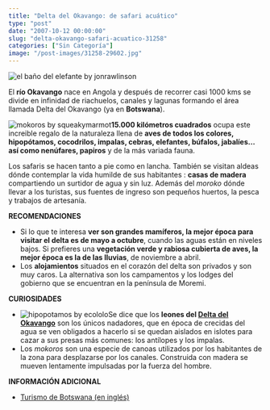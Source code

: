 ```yaml
---
title: "Delta del Okavango: de safari acuático"
type: "post"
date: "2007-10-12 00:00:00"
slug: "delta-okavango-safari-acuatico-31258"
categories: ["Sin Categoría"]
image: "/post-images/31258-29602.jpg"
---
```


![el baño del elefante by jonrawlinson](/post-images/31258-29602.jpg "el baño del elefante by jonrawlinson")

El **río Okavango** nace en Angola y después de recorrer casi 1000 kms se divide en infinidad de riachuelos, canales y lagunas formando el área llamada Delta del Okavango (ya en **Botswana**).

![mokoros by squeakymarmot](/post-images/31258-29604.jpg "mokoros by squeakymarmot")**15.000 kilómetros cuadrados** ocupa este increible regalo de la naturaleza llena de **aves de todos los colores, hipopótamos, cocodrilos, impalas, cebras, elefantes, búfalos, jabalíes... así como nenúfares, papiros** y de la más variada fauna.

Los safaris se hacen tanto a pie como en lancha. También se visitan aldeas dónde contemplar la vida humilde de sus habitantes : **casas de madera** compartiendo un surtidor de agua y sin luz. Además del *moroko* dónde llevar a los turistas, sus fuentes de ingreso son pequeños huertos, la pesca y trabajos de artesanía.

**RECOMENDACIONES**

- Si lo que te interesa **ver son grandes mamíferos, la mejor época para visitar el delta es de mayo a octubre**, cuando las aguas están en niveles bajos. Si prefieres una **vegetación verde y rabiosa cubierta de aves, la mejor época es la de las lluvias**, de noviembre a abril.
- Los **alojamientos** situados en el corazón del delta son privados y son muy caros. La alternativa son los campamentos y los lodges del gobierno que se encuentran en la península de Moremi.

**CURIOSIDADES**

- ![hipopotamos by ecololo](/post-images/31258-29603.jpg "hipopotamos by ecololo")Se dice que los **leones del [Delta del Okavango](http://www.pasaporteblog.com/puesta-de-sol-en-mitad-del-delta-del-okavango-en-un-mokoro/)** son los únicos nadadores, que en época de crecidas del agua se ven obligados a hacerlo si se quedan aislados en islotes para cazar a sus presas más comunes: los antílopes y los impalas.
- Los *mokoros* son una especie de canoas utilizados por los habitantes de la zona para desplazarse por los canales. Construida con madera se mueven lentamente impulsadas por la fuerza del hombre.

 **INFORMACIÓN ADICIONAL**

- [Turismo de Botswana (en inglés)](http://www.botswana-tourism.gov.bw/index_f.html)